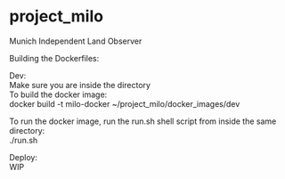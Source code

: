 # project_milo
Munich Independent Land Observer

Building the Dockerfiles:

Dev:\
Make sure you are inside the directory\
To build the docker image:\
docker build -t milo-docker ~/project_milo/docker_images/dev

To run the docker image, run the run.sh shell script from inside the same directory:\
./run.sh

Deploy:\
WIP
